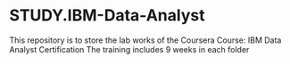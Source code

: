 # STUDY.IBM-Data-Analyst
This repository is to store the lab works of the Coursera Course: IBM Data Analyst Certification
The training includes 9 weeks in each folder
